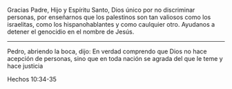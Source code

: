 
Gracias Padre, Hijo y Espíritu Santo, Dios único por no discriminar personas,
por enseñarnos que los palestinos son tan valiosos como los israelitas,
como los hispanohablantes y como caulquier otro.  Ayudanos a detener
el genocidio en el nombre de Jesús.

----


Pedro, abriendo la boca, dijo: En verdad comprendo que 
Dios no hace acepción de personas, 
sino que en toda nación se agrada del que le teme y hace justicia

Hechos 10:34-35



